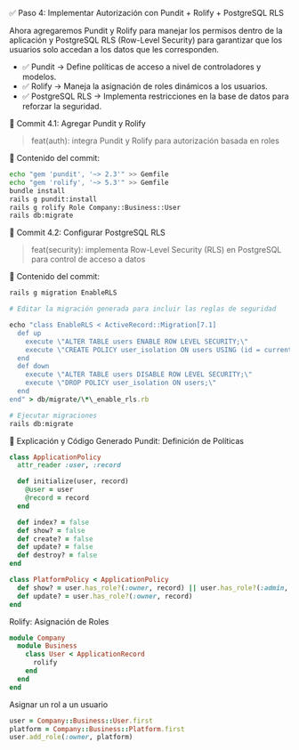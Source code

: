 ✅ Paso 4: Implementar Autorización con Pundit + Rolify + PostgreSQL RLS

Ahora agregaremos Pundit y Rolify para manejar los permisos dentro de la aplicación y PostgreSQL RLS (Row-Level Security) para garantizar que los usuarios solo accedan a los datos que les corresponden.

- ✅ Pundit → Define políticas de acceso a nivel de controladores y modelos.
- ✅ Rolify → Maneja la asignación de roles dinámicos a los usuarios.
- ✅ PostgreSQL RLS → Implementa restricciones en la base de datos para reforzar la seguridad.

📌 Commit 4.1: Agregar Pundit y Rolify

> feat(auth): integra Pundit y Rolify para autorización basada en roles

🔹 Contenido del commit:

```sh
echo "gem 'pundit', '~> 2.3'" >> Gemfile
echo "gem 'rolify', '~> 5.3'" >> Gemfile
bundle install
rails g pundit:install
rails g rolify Role Company::Business::User
rails db:migrate
```

📌 Commit 4.2: Configurar PostgreSQL RLS

> feat(security): implementa Row-Level Security (RLS) en PostgreSQL para control de acceso a datos

🔹 Contenido del commit:

```sh
rails g migration EnableRLS
```

```rb
# Editar la migración generada para incluir las reglas de seguridad

echo "class EnableRLS < ActiveRecord::Migration[7.1]
  def up
    execute \"ALTER TABLE users ENABLE ROW LEVEL SECURITY;\"
    execute \"CREATE POLICY user_isolation ON users USING (id = current_setting('app.current_user')::integer);\"
  end
  def down
    execute \"ALTER TABLE users DISABLE ROW LEVEL SECURITY;\"
    execute \"DROP POLICY user_isolation ON users;\"
  end
end" > db/migrate/\*\_enable_rls.rb
```

```sh
# Ejecutar migraciones
rails db:migrate
```

📝 Explicación y Código Generado
Pundit: Definición de Políticas

```rb app/policies/application_policy.rb
class ApplicationPolicy
  attr_reader :user, :record

  def initialize(user, record)
    @user = user
    @record = record
  end

  def index? = false
  def show? = false
  def create? = false
  def update? = false
  def destroy? = false
end
```

```rb app/policies/platform_policy.rb
class PlatformPolicy < ApplicationPolicy
  def show? = user.has_role?(:owner, record) || user.has_role?(:admin, record)
  def update? = user.has_role?(:owner, record)
end
```

Rolify: Asignación de Roles

```rb app/models/company/business/user.rb
module Company
  module Business
    class User < ApplicationRecord
      rolify
    end
  end
end
```

Asignar un rol a un usuario

```rb
user = Company::Business::User.first
platform = Company::Business::Platform.first
user.add_role(:owner, platform)
```
